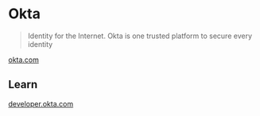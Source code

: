 # Okta

> Identity for the Internet. Okta is one trusted platform to secure every identity

[okta.com](https://www.okta.com/)

## Learn

[developer.okta.com](https://developer.okta.com/)
